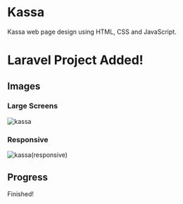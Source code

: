 # Kassa
Kassa web page design using HTML, CSS and JavaScript.

# Laravel Project Added!

## Images
### Large Screens
![kassa](https://user-images.githubusercontent.com/94748829/217276482-d4f72514-6e48-47df-a0dc-800453084ff0.PNG)

### Responsive
![kassa(responsive)](https://user-images.githubusercontent.com/94748829/217810300-710d5b98-84ed-4fc4-97c0-226b28c61442.PNG)

## Progress
Finished!
